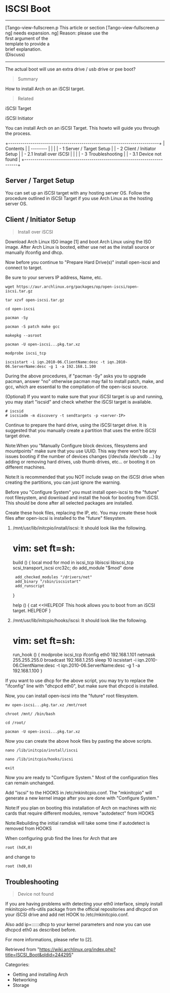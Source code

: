 ISCSI Boot
==========

  ------------------------ ------------------------ ------------------------
  [Tango-view-fullscreen.p This article or section  [Tango-view-fullscreen.p
  ng]                      needs expansion.         ng]
                           Reason: please use the   
                           first argument of the    
                           template to provide a    
                           brief explanation.       
                           (Discuss)                
  ------------------------ ------------------------ ------------------------

The actual boot will use an extra drive / usb drive or pxe boot?

> Summary

How to install Arch on an iSCSI target.

> Related

iSCSI Target

iSCSI Initiator

You can install Arch on an iSCSI Target. This howto will guide you
through the process.

+--------------------------------------------------------------------------+
| Contents                                                                 |
| --------                                                                 |
|                                                                          |
| -   1 Server / Target Setup                                              |
| -   2 Client / Initiator Setup                                           |
|     -   2.1 Install over iSCSI                                           |
|                                                                          |
| -   3 Troubleshooting                                                    |
|     -   3.1 Device not found                                             |
+--------------------------------------------------------------------------+

Server / Target Setup
---------------------

You can set up an iSCSI target with any hosting server OS. Follow the
procedure outlined in iSCSI Target if you use Arch Linux as the hosting
server OS.

Client / Initiator Setup
------------------------

> Install over iSCSI

Download Arch Linux ISO image [1] and boot Arch Linux using the ISO
image. After Arch Linux is booted, either use net as the install source
or manually ifconfig and dhcp.

Now before you continue to "Prepare Hard Drive(s)" install open-iscsi
and connect to target.

Be sure to your servers IP address, Name, etc.

    wget https://aur.archlinux.org/packages/op/open-iscsi/open-iscsi.tar.gz

    tar xzvf open-iscsi.tar.gz

    cd open-iscsi

    pacman -Sy

    pacman -S patch make gcc

    makepkg --asroot

    pacman -U open-iscsi...pkg.tar.xz

    modprobe iscsi_tcp

    iscsistart -i iqn.2010-06.ClientName:desc -t iqn.2010-06.ServerName:desc -g 1 -a 192.168.1.100

During the above procedures, if "pacman -Sy" asks you to upgrade pacman,
answer "no" otherwise pacman may fail to install patch, make, and gcc,
which are essential to the compilation of the open-iscsi source.

(Optional) If you want to make sure that your iSCSI target is up and
running, you may start "iscsid" and check whether the iSCSI target is
available.

    # iscsid
    # iscsiadm -m discovery -t sendtargets -p <server-IP>

Continue to prepare the hard drive, using the iSCSI target drive. It is
suggested that you manually create a partition that uses the entire
iSCSI target drive.

Note:When you "Manually Configure block devices, filesystems and
mountpoints" make sure that you use UUID. This way there won't be any
issues booting if the number of devices changes (/dev/sda /dev/sdb ...)
by adding or removing hard drives, usb thumb drives, etc... or booting
it on different machines.

Note:It is recommended that you NOT include swap on the iSCSI drive when
creating the partitions, you can just ignore the warning.

Before you "Configure System" you must install open-iscsi to the
"future" root filesystem, and download and install the hook for booting
from iSCSI. This should be done after all selected packages are
installed.

Create these hook files, replacing the IP, etc. You may create these
hook files after open-iscsi is installed to the "future" filesystem.

1. /mnt/usr/lib/initcpio/install/iscsi: It should look like the
following.

    # vim: set ft=sh:

    build ()
    {
        local mod
        for mod in iscsi_tcp libiscsi libiscsi_tcp scsi_transport_iscsi crc32c; do
            add_module "$mod"
        done

        add_checked_modules "/drivers/net"
        add_binary "/sbin/iscsistart"
        add_runscript
    }

    help ()
    {
    cat <<HELPEOF
      This hook allows you to boot from an iSCSI target.
    HELPEOF
    }

2. /mnt/usr/lib/initcpio/hooks/iscsi: It should look like the following.

    # vim: set ft=sh:

    run_hook ()
    {
        modprobe iscsi_tcp
        ifconfig eth0 192.168.1.101 netmask 255.255.255.0 broadcast 192.168.1.255
        sleep 10
        iscsistart -i iqn.2010-06.ClientName:desc -t iqn.2010-06.ServerName:desc -g 1 -a 192.168.1.100
    }

If you want to use dhcp for the above script, you may try to replace the
"ifconfig" line with "dhcpcd eth0", but make sure that dhcpcd is
installed.

Now, you can install open-iscsi into the "future" root filesystem.

    mv open-iscsi...pkg.tar.xz /mnt/root

    chroot /mnt/ /bin/bash

    cd /root/

    pacman -U open-iscsi...pkg.tar.xz

Now you can create the above hook files by pasting the above scripts.

    nano /lib/initcpio/install/iscsi

    nano /lib/initcpio/hooks/iscsi

    exit

Now you are ready to "Configure System." Most of the configuration files
can remain unchanged.

Add "iscsi" to the HOOKS in /etc/mkinitcpio.conf. The "mkinitcpio" will
generate a new kernel image after you are done with "Configure System."

Note:If you plan on booting this installation of Arch on machines with
nic cards that require different modules, remove "autodetect" from HOOKS

Note:Rebuilding the initial ramdisk will take some time if autodetect is
removed from HOOKS

When configuring grub find the lines for Arch that are

    root (hdX,0)

and change to

    root (hd0,0)

Troubleshooting
---------------

> Device not found

If you are having problems with detecting your eth0 interface, simply
install mkinitcpio-nfs-utils package from the official repositories and
dhcpcd on your iSCSI drive and add net HOOK to /etc/mkinitcpio.conf.

Also add ip=::::::dhcp to your kernel parameters and now you can use
dhcpcd eth0 as described before.

For more informations, please refer to [2].

Retrieved from
"https://wiki.archlinux.org/index.php?title=ISCSI_Boot&oldid=244295"

Categories:

-   Getting and installing Arch
-   Networking
-   Storage

